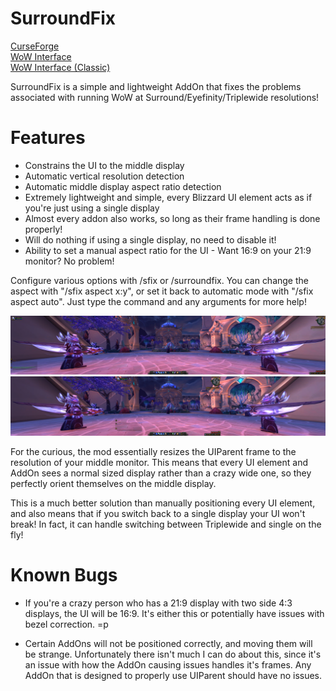 # SurroundFix
[CurseForge](https://www.curseforge.com/wow/addons/surroundfix)  
[WoW Interface](https://www.wowinterface.com/downloads/info25251-SurroundFix.html)  
[WoW Interface (Classic)](https://www.wowinterface.com/downloads/info25252-SurroundFixClassic.html)

SurroundFix is a simple and lightweight AddOn that fixes the problems associated with running WoW at Surround/Eyefinity/Triplewide resolutions!

# Features
- Constrains the UI to the middle display
- Automatic vertical resolution detection
- Automatic middle display aspect ratio detection
- Extremely lightweight and simple, every Blizzard UI element acts as if you're just using a single display
- Almost every addon also works, so long as their frame handling is done properly!
- Will do nothing if using a single display, no need to disable it!
- Ability to set a manual aspect ratio for the UI - Want 16:9 on your 21:9 monitor? No problem!

Configure various options with /sfix or /surroundfix. You can change the aspect with "/sfix aspect x:y", or set it back to automatic mode with "/sfix aspect auto". Just type the command and any arguments for more help!


![Before](Other%20Files/Images/SFix%20Default.jpg)
![After](Other%20Files/Images/SFix%20Fixed.jpg)


For the curious, the mod essentially resizes the UIParent frame to the resolution of your middle monitor. This means that every UI element and AddOn sees a normal sized display rather than a crazy wide one, so they perfectly orient themselves on the middle display.

This is a much better solution than manually positioning every UI element, and also means that if you switch back to a single display your UI won't break! In fact, it can handle switching between Triplewide and single on the fly!


# Known Bugs  
- If you're a crazy person who has a 21:9 display with two side 4:3 displays, the UI will be 16:9. It's either this or potentially have issues with bezel correction. =p

- Certain AddOns will not be positioned correctly, and moving them will be strange. Unfortunately there isn't much I can do about this, since it's an issue with how the AddOn causing issues handles it's frames. Any AddOn that is designed to properly use UIParent should have no issues.
